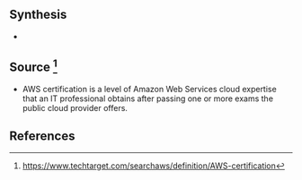## Synthesis
- 
## Source [^1]
- AWS certification is a level of Amazon Web Services cloud expertise that an IT professional obtains after passing one or more exams the public cloud provider offers.
## References

[^1]: https://www.techtarget.com/searchaws/definition/AWS-certification